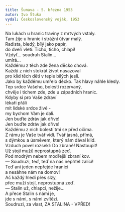 ```yaml
---
title: Šumava - 5. března 1953
autor: Ivo Štuka
vydal: Československý voják, 1953
---
```

Na lukách u hranic traviny z mrtvých vstaly.\
Tam žije u hranic i strážní útvar malý.\
Radista, bledý, bílý jako papír,\
do dveří vletí: Ticho, ticho, chlapi!\
Vždyť... soudruh Stalin...\
umírá...\
Každému z těch zde žena děcko chová.\
Každý z nich stokrát život nasazoval\
pro klid těch dětí v teple bílých jeslí.\
Jako by každému umřelo děcko. Tak hlavy náhle klesly.\
Tep srdce Vašeho, bolestí rozervaný,\
chvěje i tichem zde, zde u západních hranic.\
Kdyby si pro Vaše zdraví\
lékaři přáli\
mít lidské srdce živé -\
my bychom Vám je dali.\
Jen buďte zdráv jak dříve!\
Jen buďte zdráv jak dříve!\
Každému z nich bolestí tmí se před očima.\
Z rámu je Vaše tvář vidí. Tvář jasná, přímá,\
s dýmkou a úsměvem, který nám dával klid.\
Vzduch povel rozsekl: Do zbraně! Nastoupit!\
Už stojí mužů neprostupná zeď.\
Pod modrým nebem modřejší zbraní kov.\
— Soudruzi, teď, teď na nás nepřítel zalící!\
Teď ani jeden nepřejde hranici\
a nesáhne nám na domov!\
Ač každý hledí přes slzy,\
přec muži stojí, neprostupná zeď.\
— Stalin už, chlapci, nežije...\
A přece Stalin s námi je,\
jde s námi, s námi zvítězí.\
Soudruzi, za vlast, ZA STALINA - VPŘED!